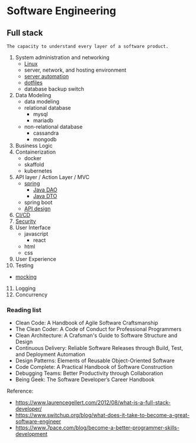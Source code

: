 # Software Engineering 
## Full stack
```
The capacity to understand every layer of a software product.
``` 
1. System administration and networking 
   * [Linux](https://github.com/JYL123/Notes/blob/master/linuxbasic.md)
   * server, network, and hosting environment
   * [server automation](https://github.com/JYL123/Notes/blob/master/automation.md)
   * [dotfiles](https://github.com/JYL123/dotfiles)
   * database backup switch 
2. Data Modeling
   * data modeling 
   * relational database 
      * mysql 
      * mariadb
   * non-relational database
      * cassandra 
      * mongodb 
3. Business Logic
4. Containerization
   * docker 
   * skaffold
   * kubernetes
5. API layer / Action Layer / MVC
   * [spring](https://github.com/JYL123/Notes/blob/master/spring.md)
     * [Java DAO](https://github.com/JYL123/Notes/blob/master/springdao.md)
     * [Java DTO](https://github.com/JYL123/Notes/blob/master/springdto.md)
   * spring boot
   * [API design](https://github.com/JYL123/Notes/blob/master/apidesign.md)
6. [CI/CD](https://github.com/JYL123/Notes/blob/master/cicd.md) 
7. [Security](https://github.com/JYL123/Notes/blob/master/security.md)
8. User Interface
   * javascript 
     * react 
   * html 
   * css
9. User Experience
10. Testing
   * [mocking](https://github.com/JYL123/Notes/blob/master/mock.md) 
11. Logging
12. Concurrency   

### Reading list
* Clean Code: A Handbook of Agile Software Craftsmanship
* The Clean Coder: A Code of Conduct for Professional Programmers
* Clean Architecture: A Crafsman's Guide to Software Structure and Design
* Continuous Delivery: Reliable Software Releases through Build, Test, and Deployment Automation
* Design Patterns: Elements of Reusable Object-Oriented Software
* Code Complete: A Practical Handbook of Software Construction
* Debugging Teams: Better Productivity through Collaboration
* Being Geek: The Software Developer’s Career Handbook

Reference: 
* https://www.laurencegellert.com/2012/08/what-is-a-full-stack-developer/
* https://www.switchup.org/blog/what-does-it-take-to-become-a-great-software-engineer
* https://www.7pace.com/blog/become-a-better-programmer-skills-development
